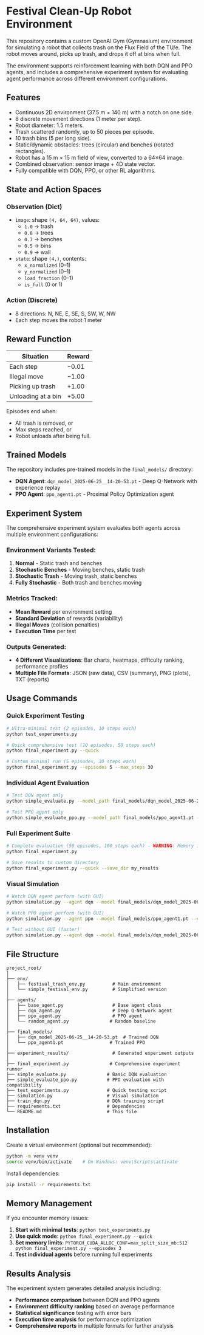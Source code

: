 # Festival Clean-Up Robot Environment

This repository contains a custom OpenAI Gym (Gymnasium) environment for simulating a robot that collects trash on the Flux Field of the TU/e. The robot moves around, picks up trash, and drops it off at bins when full.

The environment supports reinforcement learning with both DQN and PPO agents, and includes a comprehensive experiment system for evaluating agent performance across different environment configurations.

## Features

- Continuous 2D environment (37.5 m × 140 m) with a notch on one side.
- 8 discrete movement directions (1 meter per step).
- Robot diameter: 1.5 meters.
- Trash scattered randomly, up to 50 pieces per episode.
- 10 trash bins (5 per long side).
- Static/dynamic obstacles: trees (circular) and benches (rotated rectangles).
- Robot has a 15 m × 15 m field of view, converted to a 64×64 image.
- Combined observation: sensor image + 4D state vector.
- Fully compatible with DQN, PPO, or other RL algorithms.

## State and Action Spaces

### Observation (Dict)
- `image`: shape `(4, 64, 64)`, values:
  - `1.0` → trash
  - `0.8` → trees
  - `0.7` → benches
  - `0.5` → bins
  - `0.9` → wall
- `state`: shape `(4,)`, contents:
  - `x_normalized` (0–1)
  - `y_normalized` (0–1)
  - `load_fraction` (0–1)
  - `is_full` (0 or 1)

### Action (Discrete)
- 8 directions: N, NE, E, SE, S, SW, W, NW
- Each step moves the robot 1 meter

## Reward Function

| Situation            | Reward     |
|----------------------|------------|
| Each step            | −0.01      |
| Illegal move         | −1.00      |
| Picking up trash     | +1.00      |
| Unloading at a bin   | +5.00      |

Episodes end when:
- All trash is removed, or
- Max steps reached, or
- Robot unloads after being full.

## Trained Models

The repository includes pre-trained models in the `final_models/` directory:

- **DQN Agent**: `dqn_model_2025-06-25__14-20-53.pt` - Deep Q-Network with experience replay
- **PPO Agent**: `ppo_agent1.pt` - Proximal Policy Optimization agent

## Experiment System

The comprehensive experiment system evaluates both agents across multiple environment configurations:

### Environment Variants Tested:
1. **Normal** - Static trash and benches
2. **Stochastic Benches** - Moving benches, static trash  
3. **Stochastic Trash** - Moving trash, static benches
4. **Fully Stochastic** - Both trash and benches moving

### Metrics Tracked:
- **Mean Reward** per environment setting
- **Standard Deviation** of rewards (variability)
- **Illegal Moves** (collision penalties)
- **Execution Time** per test

### Outputs Generated:
- **4 Different Visualizations**: Bar charts, heatmaps, difficulty ranking, performance profiles
- **Multiple File Formats**: JSON (raw data), CSV (summary), PNG (plots), TXT (reports)

## Usage Commands

### Quick Experiment Testing
```bash
# Ultra-minimal test (2 episodes, 10 steps each)
python test_experiments.py

# Quick comprehensive test (10 episodes, 50 steps each)
python final_experiment.py --quick

# Custom minimal run (5 episodes, 30 steps each)
python final_experiment.py --episodes 5 --max_steps 30
```

### Individual Agent Evaluation
```bash
# Test DQN agent only
python simple_evaluate.py --model_path final_models/dqn_model_2025-06-25__14-20-53.pt --episodes 3

# Test PPO agent only
python simple_evaluate_ppo.py --model_path final_models/ppo_agent1.pt --episodes 3 --env_type normal
```

### Full Experiment Suite
```bash
# Complete evaluation (50 episodes, 100 steps each) - WARNING: Memory intensive
python final_experiment.py

# Save results to custom directory
python final_experiment.py --quick --save_dir my_results
```

### Visual Simulation
```bash
# Watch DQN agent perform (with GUI)
python simulation.py --agent dqn --model final_models/dqn_model_2025-06-25__14-20-53.pt --episodes 3 --render

# Watch PPO agent perform (with GUI)
python simulation.py --agent ppo --model final_models/ppo_agent1.pt --episodes 3 --render

# Test without GUI (faster)
python simulation.py --agent dqn --model final_models/dqn_model_2025-06-25__14-20-53.pt --episodes 3
```

## File Structure

```
project_root/
│
├── env/
│   ├── festival_trash_env.py          # Main environment
│   └── simple_festival_env.py         # Simplified version
│
├── agents/
│   ├── base_agent.py                  # Base agent class
│   ├── dqn_agent.py                   # Deep Q-Network agent
│   ├── ppo_agent.py                   # PPO agent
│   └── random_agent.py               # Random baseline
│
├── final_models/
│   ├── dqn_model_2025-06-25__14-20-53.pt  # Trained DQN
│   └── ppo_agent1.pt                 # Trained PPO
│
├── experiment_results/                # Generated experiment outputs
│
├── final_experiment.py               # Comprehensive experiment runner
├── simple_evaluate.py               # Basic DQN evaluation
├── simple_evaluate_ppo.py           # PPO evaluation with compatibility
├── test_experiments.py              # Quick testing script
├── simulation.py                    # Visual simulation
├── train_dqn.py                     # DQN training script
├── requirements.txt                 # Dependencies
└── README.md                        # This file
```

## Installation

Create a virtual environment (optional but recommended):

```bash
python -m venv venv
source venv/bin/activate    # On Windows: venv\Scripts\activate
```

Install dependencies:

```bash
pip install -r requirements.txt
```

## Memory Management

If you encounter memory issues:

1. **Start with minimal tests**: `python test_experiments.py`
2. **Use quick mode**: `python final_experiment.py --quick`
3. **Set memory limits**: `PYTORCH_CUDA_ALLOC_CONF=max_split_size_mb:512 python final_experiment.py --episodes 3`
4. **Test individual agents** before running full experiments

## Results Analysis

The experiment system generates detailed analysis including:

- **Performance comparison** between DQN and PPO agents
- **Environment difficulty ranking** based on average performance
- **Statistical significance** testing with error bars
- **Execution time analysis** for performance optimization
- **Comprehensive reports** in multiple formats for further analysis


